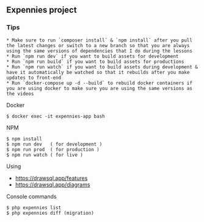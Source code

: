 ## Expennies project


### Tips
```
* Make sure to run `composer install` & `npm install` after you pull the latest changes or switch to a new branch so that you are always using the same versions of dependencies that I do during the lessons
* Run `npm run dev` if you want to build assets for development
* Run `npm run build` if you want to build assets for productions
* Run `npm run watch` if you want to build assets during development & have it automatically be watched so that it rebuilds after you make updates to front-end
* Run `docker-compose up -d --build` to rebuild docker containers if you are using docker to make sure you are using the same versions as the videos
```

Docker 
```
$ docker exec -it expennies-app bash
```

NPM
```
$ npm install
$ npm run dev   ( for development )
$ npm run prod  ( for production )
$ npm run watch ( for live )
```

Using
- https://drawsql.app/features
- https://drawsql.app/diagrams


Console commands
```
$ php expennies list
$ php expennies diff (migration)
```